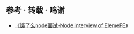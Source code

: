 ## 参考 · 转载 · 鸣谢
* <a href="https://github.com/ElemeFE/node-interview.git">《饿了么node面试-Node interview of ElemeFE》</a>




